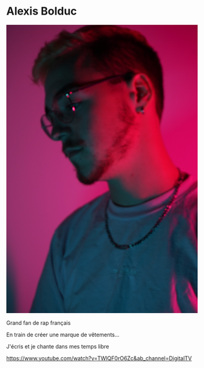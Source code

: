 # Alexis Bolduc

![Alexis Bolduc](images/moi.JPG)

Grand fan de rap français

En train de créer une marque de vêtements...

J'écris et je chante dans mes temps libre

https://www.youtube.com/watch?v=TWlQF0rO6Zc&ab_channel=DigitalTV
